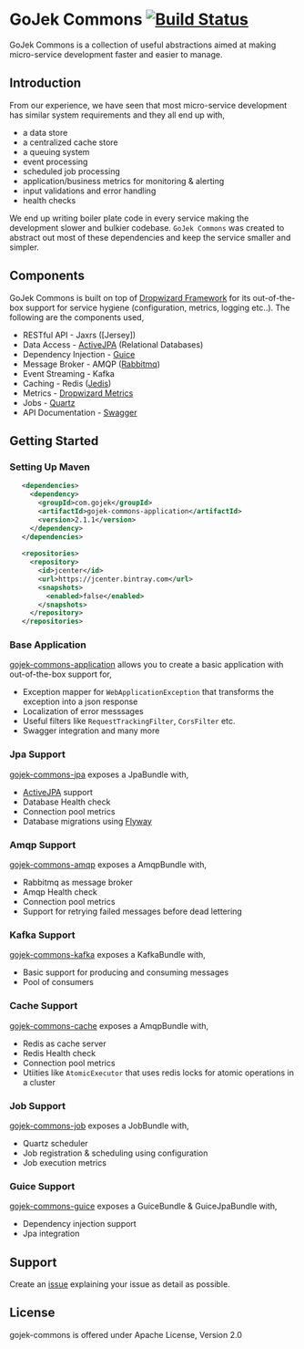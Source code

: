 # GoJek Commons [![Build Status](https://travis-ci.org/gojek-engineering/gojek-commons.svg?branch=master)](https://travis-ci.org/gojek-engineering/gojek-commons)
GoJek Commons is a collection of useful abstractions aimed at making micro-service development faster and easier to manage.
## Introduction
From our experience, we have seen that most micro-service development has similar system requirements and they all end up with,
* a data store
* a centralized cache store
* a queuing system
* event processing
* scheduled job processing
* application/business metrics for monitoring & alerting
* input validations and error handling
* health checks

We end up writing boiler plate code in every service making the development slower and bulkier codebase. `GoJek Commons` was created to abstract out most of these dependencies and keep the service smaller and simpler.

## Components
GoJek Commons is built on top of [Dropwizard Framework](http://www.dropwizard.io/) for its out-of-the-box support for service hygiene (configuration, metrics, logging etc..). The following are the components used,

* RESTful API - Jaxrs ([Jersey])
* Data Access - [ActiveJPA](https://github.com/ActiveJpa/activejpa) (Relational Databases)
* Dependency Injection - [Guice](https://github.com/google/guice)
* Message Broker - AMQP ([Rabbitmq](https://www.rabbitmq.com/))
* Event Streaming - Kafka
* Caching - Redis ([Jedis](https://github.com/xetorthio/jedis))
* Metrics - [Dropwizard Metrics](http://metrics.dropwizard.io/)
* Jobs - [Quartz](http://www.quartz-scheduler.org/)
* API Documentation - [Swagger](https://swagger.io/)

## Getting Started 

### Setting Up Maven
```xml
   <dependencies>
     <dependency>
       <groupId>com.gojek</groupId>
       <artifactId>gojek-commons-application</artifactId>
       <version>2.1.1</version>
     </dependency>
   </dependencies>
   
   <repositories>
     <repository>
       <id>jcenter</id>
       <url>https://jcenter.bintray.com</url>
       <snapshots>
         <enabled>false</enabled>
       </snapshots>
     </repository>
   </repositories>
```
### Base Application
[gojek-commons-application](/gojek-commons-application) allows you to create a basic application with out-of-the-box support for,
* Exception mapper for `WebApplicationException` that transforms the exception into a json response
* Localization of error messsages
* Useful filters like `RequestTrackingFilter`, `CorsFilter` etc.
* Swagger integration and many more

### Jpa Support
[gojek-commons-jpa](/gojek-commons-jpa) exposes a JpaBundle with,
* [ActiveJPA](https://github.com/ActiveJpa/activejpa) support
* Database Health check 
* Connection pool metrics
* Database migrations using [Flyway](https://flywaydb.org/)

### Amqp Support
[gojek-commons-amqp](/gojek-commons-amqp) exposes a AmqpBundle with,
* Rabbitmq as message broker
* Amqp Health check
* Connection pool metrics
* Support for retrying failed messages before dead lettering

### Kafka Support
[gojek-commons-kafka](/gojek-commons-kafka) exposes a KafkaBundle with,
* Basic support for producing and consuming messages
* Pool of consumers

### Cache Support
[gojek-commons-cache](/gojek-commons-cache) exposes a AmqpBundle with,
* Redis as cache server
* Redis Health check
* Connection pool metrics
* Utiities like `AtomicExecutor` that uses redis locks for atomic operations in a cluster

### Job Support
[gojek-commons-job](/gojek-commons-job) exposes a JobBundle with,
* Quartz scheduler
* Job registration & scheduling using configuration
* Job execution metrics

### Guice Support
[gojek-commons-guice](/gojek-commons-guice) exposes a GuiceBundle & GuiceJpaBundle with,
* Dependency injection support
* Jpa integration

## Support
Create an [issue](https://github.com/gojek-engineering/gojek-commons/issues) explaining your issue as detail as possible.
## License
gojek-commons is offered under Apache License, Version 2.0
